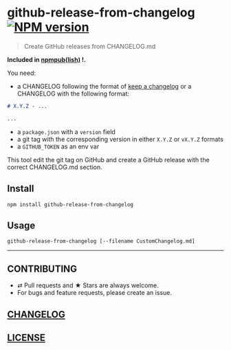 # github-release-from-changelog [![NPM version](https://img.shields.io/npm/v/github-release-from-changelog.svg?style=flat)](https://www.npmjs.com/package/github-release-from-changelog)

> Create GitHub releases from CHANGELOG.md

**Included in [npmpub(lish)](https://github.com/MoOx/npmpub) !.**

You need:

- a CHANGELOG following the format of [keep a changelog](http://keepachangelog.com/en/1.0.0/) or a CHANGELOG with the following format:
```md
# X.Y.Z - ...

...
```
- a `package.json` with a `version` field
- a git tag with the corresponding version in either `X.Y.Z` or `vX.Y.Z` formats
- a `GITHUB_TOKEN` as an env var

This tool edit the git tag on GitHub and create a GitHub release with the
correct CHANGELOG.md section.

## Install

```console
npm install github-release-from-changelog
```

## Usage

```console
github-release-from-changelog [--filename CustomChangelog.md]
```

---

## CONTRIBUTING

* ⇄ Pull requests and ★ Stars are always welcome.
* For bugs and feature requests, please create an issue.

## [CHANGELOG](CHANGELOG.md)

## [LICENSE](LICENSE)
